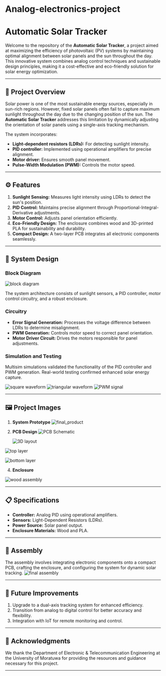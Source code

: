 # Analog-electronics-project

# Automatic Solar Tracker

Welcome to the repository of the **Automatic Solar Tracker**, a project aimed at maximizing the efficiency of photovoltaic (PV) systems by maintaining optimal alignment between solar panels and the sun throughout the day. This innovative system combines analog control techniques and sustainable design principles, making it a cost-effective and eco-friendly solution for solar energy optimization.

---

## 🌟 Project Overview

Solar power is one of the most sustainable energy sources, especially in sun-rich regions. However, fixed solar panels often fail to capture maximum sunlight throughout the day due to the changing position of the sun. The **Automatic Solar Tracker** addresses this limitation by dynamically adjusting the orientation of solar panels using a single-axis tracking mechanism.

The system incorporates:

- **Light-dependent resistors (LDRs):** For detecting sunlight intensity.
- **PID controller:** Implemented using operational amplifiers for precise alignment.
- **Motor driver:** Ensures smooth panel movement.
- **Pulse-Width Modulation (PWM):** Controls the motor speed.

---

## ⚙️ Features

1. **Sunlight Sensing:** Measures light intensity using LDRs to detect the sun's position.
2. **PID Control:** Maintains precise alignment through Proportional-Integral-Derivative adjustments.
3. **Motor Control:** Adjusts panel orientation efficiently.
4. **Eco-Friendly Design:** The enclosure combines wood and 3D-printed PLA for sustainability and durability.
5. **Compact Design:** A two-layer PCB integrates all electronic components seamlessly.

---

## 📐 System Design

### Block Diagram


![block diagram](https://github.com/user-attachments/assets/2c3c2ce4-9e5a-419a-b204-1c146377f358)

The system architecture consists of sunlight sensors, a PID controller, motor control circuitry, and a robust enclosure.

### Circuitry

- **Error Signal Generation:** Processes the voltage difference between LDRs to determine misalignment.
- **PWM Generation:** Controls motor speed to correct panel orientation.
- **Motor Driver Circuit:** Drives the motors responsible for panel adjustments.

### Simulation and Testing

Multisim simulations validated the functionality of the PID controller and PWM generation. Real-world testing confirmed enhanced solar energy capture.

![square waveform](https://github.com/user-attachments/assets/f2b3a557-993f-4770-802c-34736111e255)
 ![triangular waveform](https://github.com/user-attachments/assets/96d8f53c-e76c-45a4-beef-a2565c23d5b0)
 ![PWM signal](https://github.com/user-attachments/assets/e569ed30-8205-4bb9-af19-55fac89da6b5)


---

## 🖼️ Project Images

1. **System Prototype**
   ![final_product](https://github.com/user-attachments/assets/1e0297f5-0b4b-425c-8695-d4452fc2bd68)

2. **PCB Design**
   ![PCB Schematic](https://github.com/user-attachments/assets/c9c3af36-9f07-4afc-9763-69aa8f4a52f6)

   ![3D layout](https://github.com/user-attachments/assets/4a6032be-3c6b-468c-8eef-86c98e8ce1d6)

 ![top layer](https://github.com/user-attachments/assets/9bdabce6-73c3-45c3-965d-e9513e4b9cd7)

![bottom layer](https://github.com/user-attachments/assets/94a464ba-6ec2-4b7e-8b50-5c37dafc8785)

4. **Enclosure**

![wood assembly](https://github.com/user-attachments/assets/5a8ca8b4-f118-46fa-b1df-599e9ac69fa6)

---

## 📋 Specifications

- **Controller:** Analog PID using operational amplifiers.
- **Sensors:** Light-Dependent Resistors (LDRs).
- **Power Source:** Solar panel output.
- **Enclosure Materials:** Wood and PLA.

---

## 🔧 Assembly

The assembly involves integrating electronic components onto a compact PCB, crafting the enclosure, and configuring the system for dynamic solar tracking.
![final assembly](https://github.com/user-attachments/assets/efc6c952-43a4-444c-a74f-858255f2c839)


---

## 🚀 Future Improvements

1. Upgrade to a dual-axis tracking system for enhanced efficiency.
2. Transition from analog to digital control for better accuracy and flexibility.
3. Integration with IoT for remote monitoring and control.

---

## 🤝 Acknowledgments

We thank the Department of Electronic & Telecommunication Engineering at the University of Moratuwa for providing the resources and guidance necessary for this project.

---



